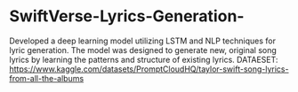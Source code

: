 # SwiftVerse-Lyrics-Generation-
Developed a deep learning model utilizing LSTM and NLP techniques for lyric generation. The model was designed to generate new, original song lyrics by learning the patterns and structure of existing lyrics.
DATAESET: https://www.kaggle.com/datasets/PromptCloudHQ/taylor-swift-song-lyrics-from-all-the-albums
